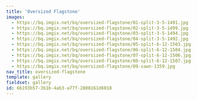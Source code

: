 ```yaml
---
title: 'Oversized Flagstone'
images:
  - https://bq.imgix.net/bq/oversized-flagstone/01-split-3-5-1491.jpg
  - https://bq.imgix.net/bq/oversized-flagstone/02-split-3-5-1499.jpg
  - https://bq.imgix.net/bq/oversized-flagstone/03-split-3-5-1494.jpg
  - https://bq.imgix.net/bq/oversized-flagstone/04-split-3-5-1492.jpg
  - https://bq.imgix.net/bq/oversized-flagstone/05-split-6-12-1503.jpg
  - https://bq.imgix.net/bq/oversized-flagstone/06-split-6-12-1504.jpg
  - https://bq.imgix.net/bq/oversized-flagstone/07-split-6-12-1506.jpg
  - https://bq.imgix.net/bq/oversized-flagstone/08-split-6-12-1507.jpg
  - https://bq.imgix.net/bq/oversized-flagstone/09-sawn-1359.jpg
nav_title: oversized-flagstone
template: gallery
fieldset: gallery
id: 66193b57-3b1b-4ab3-a77f-2800161d6018
---
```

